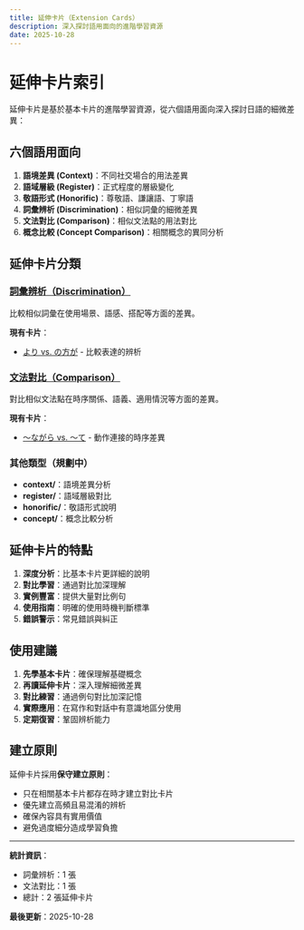 ```yaml
---
title: 延伸卡片（Extension Cards）
description: 深入探討語用面向的進階學習資源
date: 2025-10-28
---
```


# 延伸卡片索引

延伸卡片是基於基本卡片的進階學習資源，從六個語用面向深入探討日語的細微差異：

## 六個語用面向

1. **語境差異 (Context)**：不同社交場合的用法差異
2. **語域層級 (Register)**：正式程度的層級變化
3. **敬語形式 (Honorific)**：尊敬語、謙讓語、丁寧語
4. **詞彙辨析 (Discrimination)**：相似詞彙的細微差異
5. **文法對比 (Comparison)**：相似文法點的用法對比
6. **概念比較 (Concept Comparison)**：相關概念的異同分析

## 延伸卡片分類

### [詞彙辨析（Discrimination）](discrimination/index.md)
比較相似詞彙在使用場景、語感、搭配等方面的差異。

**現有卡片**：
- [より vs. の方が](discrimination/001_yori_vs_no_hou_ga.md) - 比較表達的辨析

### [文法對比（Comparison）](comparison/index.md)
對比相似文法點在時序關係、語義、適用情況等方面的差異。

**現有卡片**：
- [〜ながら vs. 〜て](comparison/001_nagara_vs_te.md) - 動作連接的時序差異

### 其他類型（規劃中）

- **context/**：語境差異分析
- **register/**：語域層級對比
- **honorific/**：敬語形式說明
- **concept/**：概念比較分析

## 延伸卡片的特點

1. **深度分析**：比基本卡片更詳細的說明
2. **對比學習**：通過對比加深理解
3. **實例豐富**：提供大量對比例句
4. **使用指南**：明確的使用時機判斷標準
5. **錯誤警示**：常見錯誤與糾正

## 使用建議

1. **先學基本卡片**：確保理解基礎概念
2. **再讀延伸卡片**：深入理解細微差異
3. **對比練習**：通過例句對比加深記憶
4. **實際應用**：在寫作和對話中有意識地區分使用
5. **定期復習**：鞏固辨析能力

## 建立原則

延伸卡片採用**保守建立原則**：
- 只在相關基本卡片都存在時才建立對比卡片
- 優先建立高頻且易混淆的辨析
- 確保內容具有實用價值
- 避免過度細分造成學習負擔

---

**統計資訊**：
- 詞彙辨析：1 張
- 文法對比：1 張
- 總計：2 張延伸卡片

**最後更新**：2025-10-28
